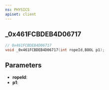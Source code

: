 ```yaml
---
ns: PHYSICS
apiset: client
---
```

## _0x461FCBDEB4D06717

```c
// 0x461FCBDEB4D06717
void _0x461FCBDEB4D06717(int ropeId,BOOL p1);
```


## Parameters
* **ropeId**:
* **p1**: